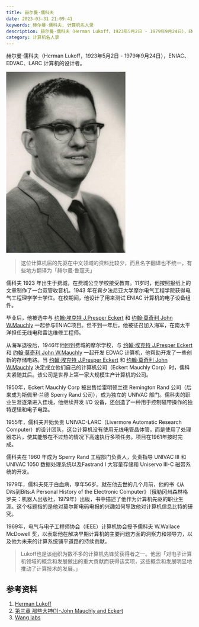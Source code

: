 ```yaml
---
title: 赫尔曼·儒科夫
date: 2023-03-31 21:09:41
keywords: 赫尔曼·儒科夫, 计算机名人录 
description: 赫尔曼·儒科夫（Herman Lukoff，1923年5月2日 - 1979年9月24日），ENIAC、EDVAC、LARC 计算机的设计者。
category: 计算机名人录
---
```


赫尔曼·儒科夫（Herman Lukoff，1923年5月2日 - 1979年9月24日），ENIAC、EDVAC、LARC 计算机的设计者。

![image-20230331215718650](20230331-herman-lukoff/image-20230331215718650.png)

> 这位计算机届的先驱在中文领域的资料比较少，而且名字翻译也不统一，有些地方翻译为「赫尔曼·鲁寇夫」

儒科夫 1923 年出生于费城，在费城公立学校接受教育。11岁时，他按照报纸上的文章制作了一台双管收音机。1943 年在宾夕法尼亚大学摩尔电气工程学院获得电气工程理学学士学位。在校期间，他设计了用来测试 ENIAC 计算机的电子设备组件。

毕业后，他被选中与 [约翰·埃克特 J.Presper Eckert](http://edulinks.cn/2021/03/12/20210314-john-eckert/)  和 [约翰·莫奇利 John W.Mauchly](http://edulinks.cn/2021/03/21/20210321-john-mauchly/) 一起参与ENIAC项目。但不到一年后，他被征召加入海军，在南太平洋担任无线电和雷达维修工程师。

从海军退役后，1946年他回到费城的摩尔学校，与 [约翰·埃克特 J.Presper Eckert](http://edulinks.cn/2021/03/12/20210314-john-eckert/)  和 [约翰·莫奇利 John W.Mauchly](http://edulinks.cn/2021/03/21/20210321-john-mauchly/) 一起开发 EDVAC 计算机，他帮助开发了一些创新的存储电路。当 [约翰·埃克特 J.Presper Eckert](http://edulinks.cn/2021/03/12/20210314-john-eckert/)  和 [约翰·莫奇利 John W.Mauchly](http://edulinks.cn/2021/03/21/20210321-john-mauchly/) 决定成立他们自己的计算机公司（Eckert Mauchly Corp）时，儒科夫紧随其后。该公司是世界上第一家大规模生产计算机的公司。

1950年，Eckert Mauchly Corp 被出售给雷明顿兰德 Remington Rand 公司（后来成为斯佩里·兰德 Sperry Rand 公司），成为独立的 UNIVAC 部门。儒科夫的职业生涯逐渐进入佳境，他继续开发 I/O 设备，还创造了一种用于控制磁带操作的独特逻辑和电子电路。

1955年，儒科夫开始负责 UNIVAC-LARC（Livermore Automatic Research Computer）的设计团队，这台计算机没有使用无线电管晶体管，而是使用了处理器芯片，使其能够在不过热的情况下高速执行多项任务。项目在1961年按时完成。

儒科夫在 1960 年成为 Sperry Rand 工程部门负责人，负责指导 UNIVAC III 和 UNIVAC 1050 数据处理系统以及Fastrand I 大容量存储和 Uniservo III-C 磁带系统的开发。

1979年，儒科夫死于白血病，享年56岁。就在他去世的几个月前，他的书《从Dits到Bits:A Personal History of the Electronic Computer》（俄勒冈州森林格罗夫：机器人出版社，1979年）出版，书中描述了他作为计算机先驱的职业生涯。这个标题指的是他对莫尔斯电码电报的兴趣如何导致他对计算机信息比特的研究。

1969年，电气与电子工程师协会（IEEE）计算机协会授予儒科夫 W.Wallace McDowell 奖，以表彰他在解决早期计算机的主要问题方面的洞察力和领导力，以及他为未来的计算系统铺平道路的持续贡献。

> Lukoff也是该组织为数不多的计算机先锋奖获得者之一。他因「对电子计算机领域的概念和发展做出的重大贡献而获得该奖项，这些概念和发展明显地推动了计算技术的发展。」

## 参考资料

1. [Herman Lukoff](https://www.computer.org/profiles/herman-lukoff)
2. [第三章 那些大神(1)-John Mauchly and Eckert](https://www.jianshu.com/p/0c182f2f98bc)
3. [Wang labs](https://www.company-histories.com/WANG-LABORATORIES-INC-Company-History.html)
